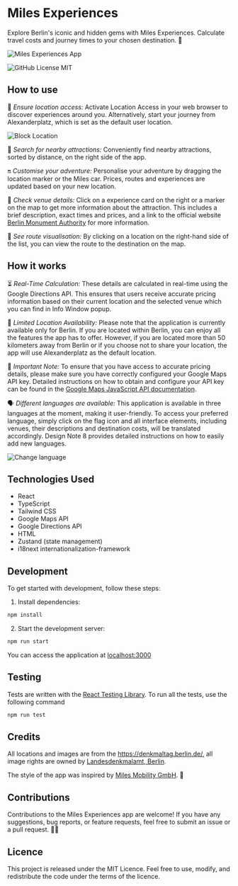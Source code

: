 # Miles Experiences

Explore Berlin's iconic and hidden gems with Miles Experiences. Calculate travel costs and journey times to your chosen destination. 🚗

![Miles Experiences App](https://raw.githubusercontent.com/ikorotkaya/miles_experiences/main/misc/allow_location.gif)

![GitHub License MIT](https://img.shields.io/github/license/sqlhabit/sql_schema_visualizer?color=%2347A3F3)

## How to use

🚀 *Ensure location access:* Activate Location Access in your web browser to discover experiences around you. Alternatively, start your journey from Alexanderplatz, which is set as the default user location.

![Block Location](https://raw.githubusercontent.com/ikorotkaya/miles_experiences/main/misc/block_location.gif)

🎡 *Search for nearby attractions:* Conveniently find nearby attractions, sorted by distance, on the right side of the app.

🔛 *Customise your adventure:* Personalise your adventure by dragging the location marker or the Miles car. Prices, routes and experiences are updated based on your new location.

🧐 *Check venue details:* Click on a experience card on the right or a marker on the map to get more information about the attraction. This includes a brief description, exact times and prices, and a link to the official website [Berlin Monument Authority](https://www.berlin.de/landesdenkmalamt/) for more information.

🏁 *See route visualisation:* By clicking on a location on the right-hand side of the list, you can view the route to the destination on the map.

## How it works

⏳ *Real-Time Calculation:* These details are calculated in real-time using the Google Directions API. This ensures that users receive accurate pricing information based on their current location and the selected venue which you can find in Info Window popup.

📍 *Limited Location Availability:* Please note that the application is currently available only for Berlin. If you are located within Berlin, you can enjoy all the features the app has to offer. However, if you are located more than 50 kilometers away from Berlin or if you choose not to share your location, the app will use Alexanderplatz as the default location.

🔑 *Important Note:* To ensure that you have access to accurate pricing details, please make sure you have correctly configured your Google Maps API key. Detailed instructions on how to obtain and configure your API key can be found in the [Google Maps JavaScript API documentation](https://developers.google.com/maps/documentation/javascript/get-api-key).

🗣️ *Different languages are available:* This application is available in three languages at the moment, making it user-friendly. To access your preferred language, simply click on the flag icon and all interface elements, including venues, their descriptions and destination costs, will be translated accordingly. Design Note 8 provides detailed instructions on how to easily add new languages.

![Change language](https://raw.githubusercontent.com/ikorotkaya/miles_experiences/main/misc/change_language.gif)

## Technologies Used

- React
- TypeScript
- Tailwind CSS
- Google Maps API
- Google Directions API
- HTML
- Zustand (state management)
- i18next internationalization-framework

## Development

To get started with development, follow these steps:

1. Install dependencies:
```sh
npm install
```
2. Start the development server:

```sh
npm run start
```

You can access the application at [localhost:3000](http://localhost:3000/)

## Testing

Tests are written with the [React Testing Library](https://testing-library.com/docs/react-testing-library/example-intro). To run all the tests, use the following command

```sh
npm run test
```

## Credits

All locations and images are from the https://denkmaltag.berlin.de/, all image rights are owned by [Landesdenkmal­amt, Berlin](https://www.berlin.de/landesdenkmalamt/).

The style of the app was inspired by [Miles Mobility GmbH](https://miles-mobility.com/en-de). 🎨

## Contributions

Contributions to the Miles Experiences app are welcome! If you have any suggestions, bug reports, or feature requests, feel free to submit an issue or a pull request. 👋🏼

## Licence

This project is released under the MIT Licence. Feel free to use, modify, and redistribute the code under the terms of the licence.
